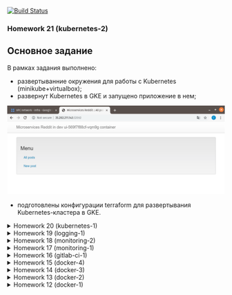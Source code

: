 
[![Build Status](https://travis-ci.com/otus-devops-2019-02/skushnerchuk_microservices.svg?branch=kubernetes-2)](https://travis-ci.com/otus-devops-2019-02/skushnerchuk_microservices)


### Homework 21 (kubernetes-2)
## Основное задание

В рамках задания выполнено:

- развертыванние окружения для работы с Kubernetes (minikube+virtualbox);
- развернут Kubernetes в GKE и запущено приложение в нем;

![](kubernetes/gke-reddit-app.png)

- подготовлены конфигурации terraform для развертывания Kubernetes-кластера в GKE.


<details>
<summary>Homework 20 (kubernetes-1)</summary>
## Основное задание

Выполнена установка и настройка кластера в соответвии с **kubernetes-the-hard-way**
</details>

<details>
<summary>Homework 19 (logging-1)</summary>
## Основное задание

Установлен и настроен стек EFK для сбора и централизованного хранения логов. Выполнено подключение fluentd к компонентам приложения.

## Задание со *

Написан фильтр для парсинга неструктурированных логов

Решена проблема тормозов приложения при открытии поста.

Zipkin показал trace до проблемной функции:

![Alt text](logging/screenshots/zipkin_trace.png "Title")

В данной функции была искусственная пауза в 3 секунды. После ее исключения все работает нормально.

Также пришлось чинить сборку поломанного приложения.
</details>

<details>
<summary>Homework 18 (monitoring-2)</summary>
## Основное задание
Проведены исследования по мониторингу и сборке метрик с тестового приложения и хостовой машины, в том числе docker.

Выполнена подготовка и настройка dashboards в Graphana для отображения необходимых метрик.

Настроены уведомления об остановке каких-либо компонент системы, также добавлена отправка таких уведомлений в slack-чат (https://devops-team-otus.slack.com/messages/CH2FTQXQE/)

## Задание со *
Доработан Makefile для работы с новыми образами

Добавлена сборка метрик с Docker:
- создан файл ```/etc/docker/daemon.json```
- в нем указаны параметры для отправки метрик:
```json
{
  "metrics-addr" : "0.0.0.0:9323",
  "experimental" : true
}
```
В конфигурации Prometheus добавлена цель:
```yaml
- job_name: "docker"
  static_configs:
    - targets:
      - "127.0.0.1:9323"
```
</details>

<details>
<summary>Homework 17 (monitoring-1)</summary>
## Основное задание

Проведены эксмерименты по запуску и исследованию работы Prometheus.
Выполнены работы по контейнеризации мониторинга совместо с приложением и зависимостями.

**Задание со \***

- Для мониторинга mongodb использоваля percona/mongodb_exporter1
- Добавлен мониторинг с помощью Cloudprober
- Создан Makefile который умеет собирать и пушить образы на [DockerHub](https://hub.docker.com/u/drcoyote):

`make` собрать и залить в репозитарий все образы, указанные в переменных Makefile (SOURCES, IMAGES)

`make build_all` - собрать все образы, перечисленные в переменной SOURCES

`make push_all` - залить в репозитарий все образы, перечисленные в переменной IMAGES

`make SRC=ui build` - собрать образ из папки ui

`make IMAGE=ui push` - залить в репозитарий образ $USER_NAME/ui

`make IMAGE=ui SRC=ui build push` - собрать образ из папки ui залить в репозитарий образ $USER_NAME/ui
</details>


<details>
<summary>Homework 16 (gitlab-ci-1)</summary>

#### Сделано:
Проведены эксперименты с GitLab:
- установка и настройка
- работа с репозитариями
- работа с pipeline
- работа с runners

Установка экземпляра GitLab:

В папке gitlab-ci/gitlab_instance выполнить команду:
```
terraform plan
```

**Задания со \***

**Сборка и деплой контейнера приложения**

Для развертывания приложения после сборки контейнера в настройках проекта были добавлены перменные:
```
CI_REGISTRY_PASSWORD
CI_REGISTRY_USER
SSH_PRIVATE_KEY
```
Вирутальная машина для развертывания приложения поднималась вручную.

После коммита и отработки pipeline на целевой машине поднимался контейнер с приложением.

**Автоматизация развертывания и регистрации runners**

Для достижения цели использовался [GitLab bastion](https://about.gitlab.com/2018/06/19/autoscale-continuous-deployment-gitlab-runner-digital-ocean/)

Последовательность создания:

Установить локально роли:
```
ansible-galaxy install geerlingguy.docker
ansible-galaxy install riemers.gitlab-runner
ansible-galaxy install wtanaka.gcloud_sdk
```

Основную задачу по настройке и регистрации runner выполняла роль **riemers.gitlab-runner**, что позволило свести ручную работу к минимуму.

В папке gitlab-ci/gitlab_instance в файле **gitlabrunner_vars.yml** установить переменные:
```
gitlab_runner_coordinator_url
gitlab_runner_registration_token
google-project
```
После чего выполнить в этой же папке команду
```
terraform init
```
Зайти на созданный инстанс и выполнить там команды:
```
gcloud init --console-only
gcloud auth application-default login
```

После этого runner будет зарегистрирован в GitLab  и готов к работе. После коммита автоматически будет создан еще один runner:

![alt text](./gitlab-ci/runners.png)

**Выполнена интеграция GitLab и Slack** с помощью веб-хуков: [канал](https://devops-team-otus.slack.com/messages/CH2FTQXQE)
</details>

<details>
<summary>Homework 15 (docker-4)</summary>

После выполнения команды
```
docker run --network host -d nginx
```
ее повтор приведет к провалу запуска, так как первый контейнер уже занял нужные адрес/порт:
```
nginx: [emerg] bind() to 0.0.0.0:80 failed (98: Address already in use)
```

**docker-compose**

Базовое имя проекта можно задать с помощью ключа -p при старте:
```bash
docker-compose -p my_project up -d
```
По умолчанию в качестве имени проекта используется имя директории, откуда осуществляется запуск.

**Задание со \***

Для того чтобы иметь возможность изменения кода, не меняя образ, мы можем смонтировать папки с исходниками с помощью конструкции:
```Dockerfile
volumes:
  - type: bind
    source: ./post-py
    target: /app
```
Эта возможность, а также ручной запуск **puma** вынесены в файл **docker-compose.override.yml**
</details>
<details>
<summary>Homework 14 (docker-3)</summary>
**Основное задание**

Создана новая структура приложения для формирования микросервисной архитектуры

**Задание со \***

Для изменения значения переменных используем ключ "-e":
```bash
$ docker run -d --network=reddit --network-alias=post_db_alt --network-alias=comment_db_alt mongo:latest
$ docker run -d --network=reddit --network-alias=post_alt -e POST_DATABASE_HOST=post_db_alt skushnerchuk/post:1.0
$ docker run -d --network=reddit --network-alias=comment_alt -e COMMENT_DATABASE_HOST=comment_db_alt skushnerchuk/comment:1.0
$ docker run -d --network=reddit -p 9292:9292 -e POST_SERVICE_HOST=post_alt -e COMMENT_SERVICE_HOST=comment_alt skushnerchuk/ui:1.0
```

Подключено внешнее хранилище к контейнеру с mongo:
```
docker run -d --network=reddit --network-alias=post_db --network-alias=comment_db -v reddit_db:/data/db mongo:latest
```
Все образы пересобраны на основе alpine:
```bash
REPOSITORY                TAG                 SIZE
drcoyote/post             1.0                 67.1MB
drcoyote/comment          1.0                 63.4MB
drcoyote/ui               1.0                 66.2MB
```
</details>

<details>
<summary>Homework 13 (docker-2)</summary>
**Основное задание**

Выполнено создание нового проекта в GCP

Повторил практику из лекции:
$ docker run -d --network=reddit --network-alias=post_db_alt --network-alias=comment_db_alt mongo:latest
$ docker run -d --network=reddit --network-alias=post_alt -e POST_DATABASE_HOST=post_db_alt skushnerchuk/post:1.0
$ docker run -d --network=reddit --network-alias=comment_alt -e COMMENT_DATABASE_HOST=comment_db_alt skushnerchuk/
comment:1.0
$ docker run -d --network=reddit -p 9292:9292 -e POST_SERVICE_HOST=post_alt -e COMMENT_SERVICE_HOST=comment_alt
skushnerchuk/ui:1.0
```

Подключено внешнее хранилище к контейнеру с mongo:
```
docker run -d --network=reddit --network-alias=post_db --network-alias=comment_db -v reddit_db:/data/db mongo:latest
```

Все образы пересобраны на основе alpine:
```
REPOSITORY                TAG                 SIZE
drcoyote/post             1.0                 67.1MB
drcoyote/comment          1.0                 63.4MB
drcoyote/ui               1.0                 66.2MB
```

<details>
<summary>Homework 13 (docker-2)</summary>
### Homework 13 (docker-2)
**Основное задание**

Выполнено создание нового проекта в GCP

Повторил практику из лекции:
- PID namespace (изоляция процессов)
- net namespace (изоляция сети)
- user namespaces (изоляция пользователей)

Результаты сравнения
```docker
docker run --rm -ti tehbilly/htop
docker run --rm --pid host -ti tehbilly/htop
```
В первом случае htop отображает только только PID 1 контейнера, во втором - множество процессов хостовой системы.

Создан Dockerfile с приложением, на его основе построен образ и залит на Docker Hub

**Задания со \***

Написан шаблон пакера, создающий оброаз с уже установленным docker

С использованием этого шаблона создана конфигурация terraform, которая используется для поднятия приложения с указанным количеством экземпляров ВМ.

Написаны ansible playbooks для установки докера в образ и для запуска контейнера после поднятия инфраструктуры.
</details>

<details>
<summary>Homework 12 (docker-1)</summary>

**Основное задание**

- Установлены docker, docker-compose, docker-machine;
- Рассмотрели жизненные циклы контейнера на примере стандартных образов (hello-world, ubuntu, nginx);

**Задания со \***
- Рассмотрены различия между образом и конейнером.
</details>
